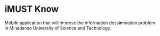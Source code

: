 # iMUST Know
Mobile application that will improve the information dessimination problem in Minadanao University of Science and Technology.
